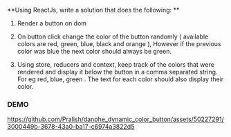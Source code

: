 **Using ReactJs, write a solution that does the following: **

1. Render a button on dom 

2. On button click change the color of the button randomly ( available colors are red, green, blue, black and orange ),  However if the previous color was blue the next color should always be green. 

3. Using store, reducers and context, keep track of the colors that were rendered and display it below the button in a comma separated string. For eg red, blue, green . The text for each color should also display their color.

### DEMO
https://github.com/Pralish/danphe_dynamic_color_button/assets/50227291/3000449b-3678-43a0-ba17-c6974a3822d5

